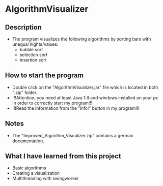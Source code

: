 # AlgorithmVisualizer

## Description

- The program visualizes the following algorithms by sorting bars with unequal hights/values:
  - bubble sort
  - selection sort
  - insertion sort

## How to start the program

- Double click on the "AlgorithmVisualizer.jar" file which is located in both ".zip" folder.
- !!!Attention, you need at least Java 1.8 and windows installed on your pc in order to correctly start my program!!!
- !!!Read the information from the "Info!" button in my program!!!

## Notes

- The "Improved_Algorithm_Visualizer.zip" contains a german documentation.

## What I have learned from this project

- Basic algorithms
- Creating a visualization
- Multithreading with swingworker
